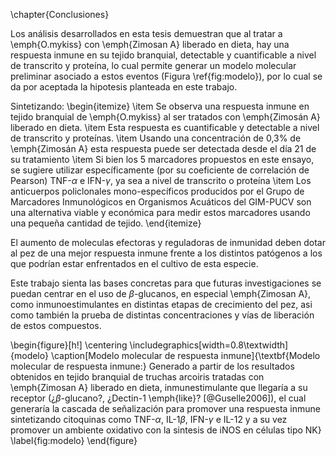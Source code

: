 \chapter{Conclusiones}

Los análisis desarrollados en esta tesis demuestran que al tratar a \emph{O.mykiss} con \emph{Zimosan A} liberado en dieta, hay una respuesta inmune en su tejido branquial, detectable y cuantificable a nivel de transcrito y proteína, lo cual permite generar un modelo molecular preliminar asociado a estos eventos (Figura \ref{fig:modelo}), por lo cual se da por aceptada la hipotesis planteada en este trabajo.

Sintetizando:
\begin{itemize}
\item Se observa una respuesta inmune en tejido branquial de \emph{O.mykiss} al ser tratados con \emph{Zimosán A} liberado en dieta.
\item Esta respuesta es cuantificable y detectable a nivel de transcrito y proteínas.
\item Usando una concentración de 0,3\% de \emph{Zimosán A} esta respuesta puede ser detectada desde el día 21 de su tratamiento
\item Si bien los 5 marcadores propuestos en este ensayo, se sugiere utilizar específicamente (por su coeficiente de correlación de Pearson) TNF-$\alpha$ e IFN-$\gamma$, ya sea a nivel de transcrito o proteína
\item Los anticuerpos policlonales mono-específicos producidos por el Grupo de Marcadores Inmunológicos en Organismos Acuáticos del GIM-PUCV son una alternativa viable y económica para medir estos marcadores usando una pequeña cantidad de tejido.
\end{itemize}

El aumento de moleculas efectoras y reguladoras de inmunidad deben dotar al pez de una mejor respuesta inmune frente a los distintos patógenos a los que podrían estar enfrentados en el cultivo de esta especie. 

Este trabajo sienta las bases concretas para que futuras investigaciones se puedan centrar en el uso de $\beta$-glucanos, en especial \emph{Zimosan A}, como inmunoestimulantes en distintas etapas de crecimiento del pez, asi como también la prueba de distintas concentraciones y vías de liberación de estos compuestos.

\begin{figure}[h!]
\centering
	\includegraphics[width=0.8\textwidth]{modelo}
	\caption[Modelo molecular de respuesta inmune]{\textbf{Modelo molecular de respuesta inmune:} Generado a partir de los resultados obtenidos en tejido branquial de truchas arcoiris tratadas con \emph{Zimosan A} liberado en dieta, inmunestimulante que llegaría a su receptor (¿$\beta$-glucano?, ¿Dectin-1 \emph{like}? [@Guselle2006]), el cual generaría la cascada de señalización para promover una respuesta inmune sintetizando citoquinas como TNF-$\alpha$, IL-1$\beta$, IFN-$\gamma$ e IL-12 y a su vez promover un ambiente oxidativo con la sintesis de iNOS en células tipo NK}
	\label{fig:modelo}
\end{figure}

